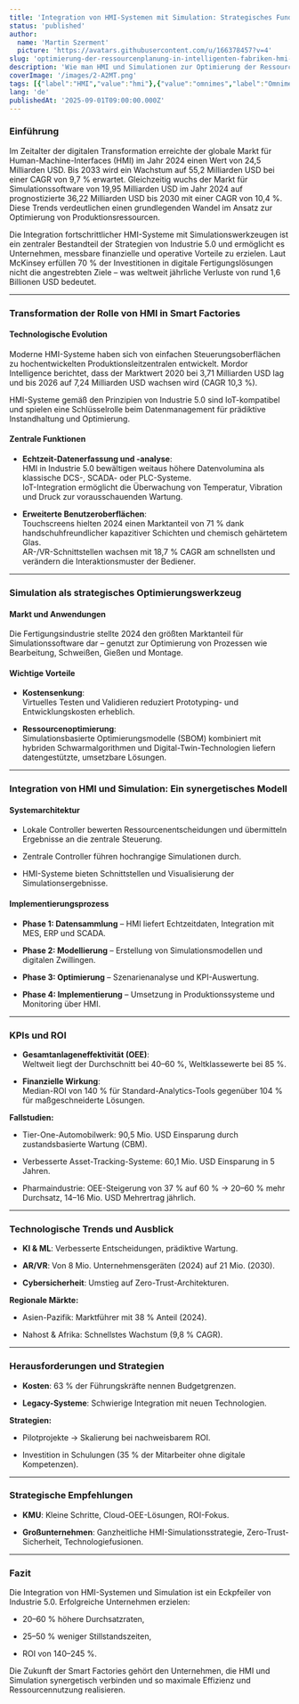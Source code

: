 ```yaml
---
title: 'Integration von HMI-Systemen mit Simulation: Strategisches Fundament der Ressourcenoptimierung in Industrie 5.0'
status: 'published'
author:
  name: 'Martin Szerment'
  picture: 'https://avatars.githubusercontent.com/u/166378457?v=4'
slug: 'optimierung-der-ressourcenplanung-in-intelligenten-fabriken-hmi-und-simulation'
description: 'Wie man HMI und Simulationen zur Optimierung der Ressourcenplanung in intelligenten Fabriken und zur Verbesserung der Produktions-KPIs nutzt.'
coverImage: '/images/2-A2MT.png'
tags: [{"label":"HMI","value":"hmi"},{"value":"omnimes","label":"Omnimes"},{"value":"mesSystem","label":"MES system"},{"value":"Industry 5.0","label":"Industry 5.0"}]
lang: 'de'
publishedAt: '2025-09-01T09:00:00.000Z'
---
```


### Einführung

Im Zeitalter der digitalen Transformation erreichte der globale Markt für Human-Machine-Interfaces (HMI) im Jahr 2024 einen Wert von 24,5 Milliarden USD. Bis 2033 wird ein Wachstum auf 55,2 Milliarden USD bei einer CAGR von 9,7 % erwartet. Gleichzeitig wuchs der Markt für Simulationssoftware von 19,95 Milliarden USD im Jahr 2024 auf prognostizierte 36,22 Milliarden USD bis 2030 mit einer CAGR von 10,4 %. Diese Trends verdeutlichen einen grundlegenden Wandel im Ansatz zur Optimierung von Produktionsressourcen.

Die Integration fortschrittlicher HMI-Systeme mit Simulationswerkzeugen ist ein zentraler Bestandteil der Strategien von Industrie 5.0 und ermöglicht es Unternehmen, messbare finanzielle und operative Vorteile zu erzielen. Laut McKinsey erfüllen 70 % der Investitionen in digitale Fertigungslösungen nicht die angestrebten Ziele – was weltweit jährliche Verluste von rund 1,6 Billionen USD bedeutet.

---

### Transformation der Rolle von HMI in Smart Factories

#### Technologische Evolution

Moderne HMI-Systeme haben sich von einfachen Steuerungsoberflächen zu hochentwickelten Produktionsleitzentralen entwickelt. Mordor Intelligence berichtet, dass der Marktwert 2020 bei 3,71 Milliarden USD lag und bis 2026 auf 7,24 Milliarden USD wachsen wird (CAGR 10,3 %).

HMI-Systeme gemäß den Prinzipien von Industrie 5.0 sind IoT-kompatibel und spielen eine Schlüsselrolle beim Datenmanagement für prädiktive Instandhaltung und Optimierung.

#### Zentrale Funktionen

- **Echtzeit-Datenerfassung und -analyse**:\
  HMI in Industrie 5.0 bewältigen weitaus höhere Datenvolumina als klassische DCS-, SCADA- oder PLC-Systeme.\
  IoT-Integration ermöglicht die Überwachung von Temperatur, Vibration und Druck zur vorausschauenden Wartung.

- **Erweiterte Benutzeroberflächen**:\
  Touchscreens hielten 2024 einen Marktanteil von 71 % dank handschuhfreundlicher kapazitiver Schichten und chemisch gehärtetem Glas.\
  AR-/VR-Schnittstellen wachsen mit 18,7 % CAGR am schnellsten und verändern die Interaktionsmuster der Bediener.

---

### Simulation als strategisches Optimierungswerkzeug

#### Markt und Anwendungen

Die Fertigungsindustrie stellte 2024 den größten Marktanteil für Simulationssoftware dar – genutzt zur Optimierung von Prozessen wie Bearbeitung, Schweißen, Gießen und Montage.

#### Wichtige Vorteile

- **Kostensenkung**:\
  Virtuelles Testen und Validieren reduziert Prototyping- und Entwicklungskosten erheblich.

- **Ressourcenoptimierung**:\
  Simulationsbasierte Optimierungsmodelle (SBOM) kombiniert mit hybriden Schwarmalgorithmen und Digital-Twin-Technologien liefern datengestützte, umsetzbare Lösungen.

---

### Integration von HMI und Simulation: Ein synergetisches Modell

#### Systemarchitektur

- Lokale Controller bewerten Ressourcenentscheidungen und übermitteln Ergebnisse an die zentrale Steuerung.

- Zentrale Controller führen hochrangige Simulationen durch.

- HMI-Systeme bieten Schnittstellen und Visualisierung der Simulationsergebnisse.

#### Implementierungsprozess

- **Phase 1: Datensammlung** – HMI liefert Echtzeitdaten, Integration mit MES, ERP und SCADA.

- **Phase 2: Modellierung** – Erstellung von Simulationsmodellen und digitalen Zwillingen.

- **Phase 3: Optimierung** – Szenarienanalyse und KPI-Auswertung.

- **Phase 4: Implementierung** – Umsetzung in Produktionssysteme und Monitoring über HMI.

---

### KPIs und ROI

- **Gesamtanlageneffektivität (OEE)**:\
  Weltweit liegt der Durchschnitt bei 40–60 %, Weltklassewerte bei 85 %.

- **Finanzielle Wirkung**:\
  Median-ROI von 140 % für Standard-Analytics-Tools gegenüber 104 % für maßgeschneiderte Lösungen.

**Fallstudien:**

- Tier-One-Automobilwerk: 90,5 Mio. USD Einsparung durch zustandsbasierte Wartung (CBM).

- Verbesserte Asset-Tracking-Systeme: 60,1 Mio. USD Einsparung in 5 Jahren.

- Pharmaindustrie: OEE-Steigerung von 37 % auf 60 % → 20–60 % mehr Durchsatz, 14–16 Mio. USD Mehrertrag jährlich.

---

### Technologische Trends und Ausblick

- **KI & ML**: Verbesserte Entscheidungen, prädiktive Wartung.

- **AR/VR**: Von 8 Mio. Unternehmensgeräten (2024) auf 21 Mio. (2030).

- **Cybersicherheit**: Umstieg auf Zero-Trust-Architekturen.

**Regionale Märkte:**

- Asien-Pazifik: Marktführer mit 38 % Anteil (2024).

- Nahost & Afrika: Schnellstes Wachstum (9,8 % CAGR).

---

### Herausforderungen und Strategien

- **Kosten**: 63 % der Führungskräfte nennen Budgetgrenzen.

- **Legacy-Systeme**: Schwierige Integration mit neuen Technologien.

**Strategien:**

- Pilotprojekte → Skalierung bei nachweisbarem ROI.

- Investition in Schulungen (35 % der Mitarbeiter ohne digitale Kompetenzen).

---

### Strategische Empfehlungen

- **KMU**: Kleine Schritte, Cloud-OEE-Lösungen, ROI-Fokus.

- **Großunternehmen**: Ganzheitliche HMI-Simulationsstrategie, Zero-Trust-Sicherheit, Technologiefusionen.

---

### Fazit

Die Integration von HMI-Systemen und Simulation ist ein Eckpfeiler von Industrie 5.0. Erfolgreiche Unternehmen erzielen:

- 20–60 % höhere Durchsatzraten,

- 25–50 % weniger Stillstandszeiten,

- ROI von 140–245 %.

Die Zukunft der Smart Factories gehört den Unternehmen, die HMI und Simulation synergetisch verbinden und so maximale Effizienz und Ressourcennutzung realisieren.